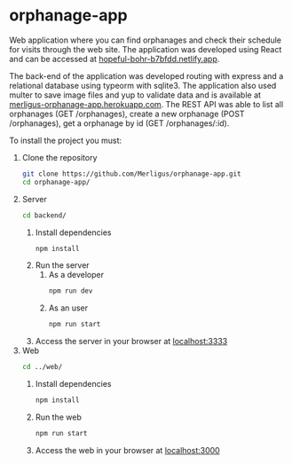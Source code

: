 # orphanage-app
Web application where you can find orphanages and check their schedule for visits through the web site. The application was developed using React and can be accessed at [hopeful-bohr-b7bfdd.netlify.app](https://tender-northcutt-996ba1.netlify.app).

The back-end of the application was developed routing with express and a relational database using typeorm with sqlite3. The application also used multer to save image files and yup to validate data and is available at [merligus-orphanage-app.herokuapp.com](http://merligus-orphanage-app.herokuapp.com). The REST API was able to list all orphanages (GET /orphanages), create a new orphanage (POST /orphanages), get a orphanage by id (GET /orphanages/:id). 

To install the project you must:

1. Clone the repository
   ```sh
   git clone https://github.com/Merligus/orphanage-app.git
   cd orphanage-app/
   ```
2. Server
   ```sh
   cd backend/
   ```
   1. Install dependencies
      ```sh
      npm install
      ```
   2. Run the server
      1. As a developer
         ```sh
         npm run dev
         ```
      2. As an user
         ```sh
         npm run start
         ```
   3. Access the server in your browser at [localhost:3333](http://localhost:3333)
3. Web
   ```sh
   cd ../web/
   ```
   1. Install dependencies
      ```sh
      npm install
      ```
   2. Run the web
      ```sh
      npm run start
      ```
   3. Access the web in your browser at [localhost:3000](http://localhost:3000)